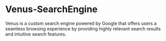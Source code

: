# Venus-SearchEngine

Venus is a custom search engine powered by Google that offers users a seamless browsing experience by providing highly relevant search results and intuitive search features.
